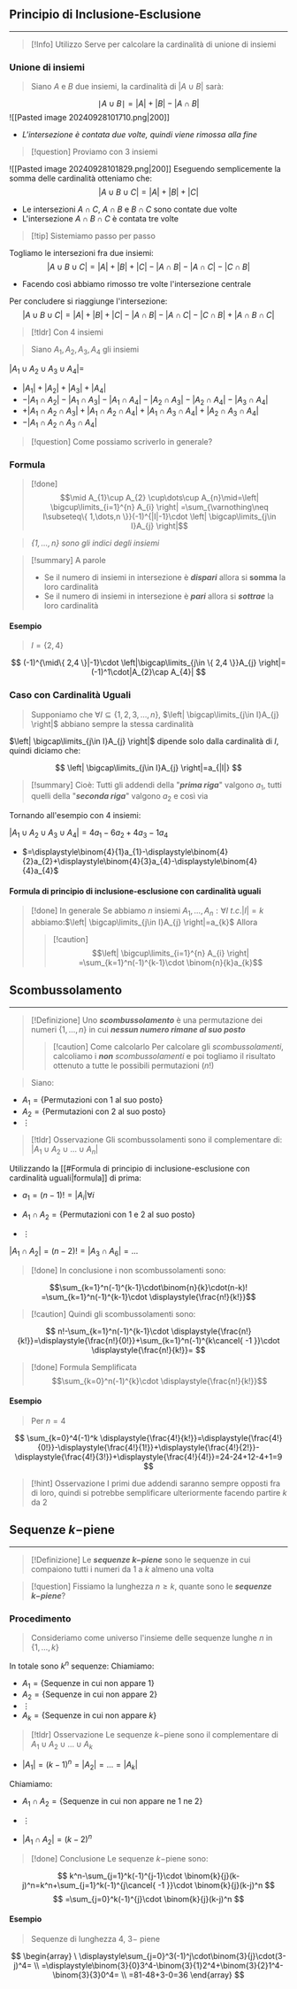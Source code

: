 ## Principio di Inclusione-Esclusione
---
>[!Info] Utilizzo
>Serve per calcolare la cardinalità di unione di insiemi

### Unione di insiemi
>Siano $A$ e $B$ due insiemi, la cardinalità di $|A\cup B|$ sarà:

$$
\mid A\cup B \mid=|A|+|B|-|A\cap B|
$$
![[Pasted image 20240928101710.png|200]]
- *L'intersezione è contata due volte, quindi viene rimossa alla fine*

>[!question] Proviamo con 3 insiemi

![[Pasted image 20240928101829.png|200]]
Eseguendo semplicemente la somma delle cardinalità otteniamo che:
$$
|A\cup B\cup C|=|A|+|B|+|C|
$$
- Le intersezioni $A\cap C$, $A\cap B$ e $B\cap C$ sono contate due volte
- L'intersezione $A\cap B \cap C$ è contata tre volte

>[!tip] Sistemiamo passo per passo

Togliamo le intersezioni fra due insiemi:
$$
|A\cup B\cup C|=|A|+|B|+|C|-|A\cap B|-|A\cap C|-|C\cap B|
$$
- Facendo così abbiamo rimosso tre volte l'intersezione centrale

Per concludere si riaggiunge l'intersezione:
$$
|A\cup B\cup C|=|A|+|B|+|C|-|A\cap B|-|A\cap C|-|C\cap B|+|A\cap B \cap C|
$$

>[!tldr] Con 4 insiemi

>Siano $A_{1},A_{2},A_{3},A_{4}$ gli insiemi

$|A_{1}\cup A_{2}\cup A_{3} \cup A_{4}|=$
- $|A_{1}|+|A_{2}|+|A_{3}|+|A_{4}|$
- $-|A_{1}\cap A_{2}|-|A_{1}\cap A_{3}|-|A_{1}\cap A_{4}|-|A_{2}\cap A_{3}|-|A_{2}\cap A_{4}|-|A_{3}\cap A_{4}|$
- $+|A_{1}\cap A_{2}\cap A_{3}|+|A_{1}\cap A_{2}\cap A_{4}|+|A_{1}\cap A_{3}\cap A_{4}|+|A_{2}\cap A_{3}\cap A_{4}|$
- $-|A_{1}\cap A_{2} \cap A_{3}\cap A_{4}|$

>[!question] Come possiamo scriverlo in generale?

### Formula
>[!done] $$\mid A_{1}\cup A_{2} \cup\dots\cup A_{n}\mid=\left| \bigcup\limits_{i=1}^{n} A_{i} \right| =\sum_{\varnothing\neq I\subseteq\{ 1,\dots,n \}}(-1)^{|I|-1}\cdot \left| \bigcap\limits_{j\in I}A_{j} \right|$$

>*$\{ 1,\dots,n \}$ sono gli indici degli insiemi*

>[!summary] A parole
>- Se il numero di insiemi in intersezione è ***dispari*** allora si **somma** la loro cardinalità
>- Se il numero di insiemi in intersezione è ***pari*** allora si ***sottrae*** la loro cardinalità

#### Esempio
>$I=\{ 2,4 \}$

$$
(-1)^{\mid\{ 2,4 \}|-1}\cdot \left|\bigcap\limits_{j\in \{ 2,4 \}}A_{j} \right|=(-1)^1\cdot|A_{2}\cap A_{4}|
$$
### Caso con Cardinalità Uguali
>Supponiamo che $\forall I\subseteq\{ 1,2,3,\dots,n \}$, $\left| \bigcap\limits_{j\in I}A_{j} \right|$ abbiano sempre la stessa cardinalità

$\left| \bigcap\limits_{j\in I}A_{j} \right|$ dipende solo dalla cardinalità di $I$, quindi diciamo che:

$$
\left| \bigcap\limits_{j\in I}A_{j} \right|=a_{|I|}
$$
>[!summary] Cioè:
>Tutti gli addendi della "***prima riga***" valgono $a_{1}$, tutti quelli della "***seconda riga***" valgono $a_{2}$ e così via

Tornando all'esempio con 4 insiemi:

$|A_{1}\cup A_{2}\cup A_{3} \cup A_{4}|=4a_{1}-6a_{2}+4a_{3}-1a_{4}$
- $=\displaystyle\binom{4}{1}a_{1}-\displaystyle\binom{4}{2}a_{2}+\displaystyle\binom{4}{3}a_{4}-\displaystyle\binom{4}{4}a_{4}$

#### Formula di principio di inclusione-esclusione con cardinalità uguali

>[!done] In generale 
>Se abbiamo $n$ insiemi $A_{1},\dots,A_{n}:\forall I  \ t.c.|I|=k$
>abbiamo:$\left| \bigcap\limits_{j\in I}A_{j} \right|=a_{k}$
>Allora
>>[!caution] $$\left| \bigcup\limits_{i=1}^{n} A_{i} \right| =\sum_{k=1}^n(-1)^{k-1}\cdot \binom{n}{k}a_{k}$$

## Scombussolamento
---
>[!Definizione]
>Uno ***scombussolamento*** è una permutazione dei numeri $\{ 1,\dots,n \}$ in cui ***nessun numero rimane al suo posto***
>>[!caution] Come calcolarlo
>>Per calcolare gli *scombussolamenti*, calcoliamo i ***non*** *scombussolamenti* e poi togliamo il risultato ottenuto a tutte le possibili permutazioni ($n!$)

>Siano:

- $A_{1}=\{$Permutazioni con $1$ al suo posto$\}$
- $A_{2}=\{$Permutazioni con $2$ al suo posto$\}$
- $\vdots$

>[!tldr] Osservazione
>Gli scombussolamenti sono il complementare di: $|A_{1}\cup A_{2}\cup \dots\cup A_{n}|$

Utilizzando la [[#Formula di principio di inclusione-esclusione con cardinalità uguali|formula]] di prima:
- $a_{1}=(n-1)! =|A_{i}| \forall i$

- $A_{1}\cap A_{2}=\{$Permutazioni con $1$ e $2$ al suo posto$\}$
- $\vdots$

$|A_{1}\cap A_{2}|=(n-2)!=|A_{3}\cap A_{6}| =\dots$

>[!done] In conclusione i non scombussolamenti sono:
>

$$\sum_{k=1}^n(-1)^{k-1}\cdot\binom{n}{k}\cdot(n-k)! =\sum_{k=1}^n(-1)^{k-1}\cdot \displaystyle{\frac{n!}{k!}}$$
>[!caution] Quindi gli scombussolamenti sono:

$$
n!-\sum_{k=1}^n(-1)^{k-1}\cdot \displaystyle{\frac{n!}{k!}}=\displaystyle{\frac{n!}{0!}}+\sum_{k=1}^n(-1)^{k\cancel{ -1 }}\cdot \displaystyle{\frac{n!}{k!}}=
$$
>[!done] Formula Semplificata
>$$\sum_{k=0}^n(-1)^{k}\cdot \displaystyle{\frac{n!}{k!}}$$

#### Esempio
> Per $n=4$

$$
\sum_{k=0}^4(-1)^k \displaystyle{\frac{4!}{k!}}=\displaystyle{\frac{4!}{0!}}-\displaystyle{\frac{4!}{1!}}+\displaystyle{\frac{4!}{2!}}-\displaystyle{\frac{4!}{3!}}+\displaystyle{\frac{4!}{4!}}=24-24+12-4+1=9
$$
>[!hint] Osservazione
>I primi due addendi saranno sempre opposti fra di loro, quindi si potrebbe semplificare ulteriormente facendo partire $k$ da $2$

## Sequenze $k-$piene
---
>[!Definizione]
>Le ***sequenze $k-$piene*** sono le sequenze in cui compaiono tutti i numeri da $1$ a $k$ almeno una volta

>[!question] Fissiamo la lunghezza $n\geq k$, quante sono le ***sequenze $k-$piene***?

### Procedimento
>Consideriamo come universo l'insieme delle sequenze lunghe $n$ in $\{ 1,\dots,k \}$

In totale sono $k^n$ sequenze:
Chiamiamo:

- $A_{1}=\{$Sequenze in cui non appare $1$$\}$
- $A_{2}=\{$Sequenze in cui non appare $2$$\}$
- $\vdots$
- $A_{k}=\{$Sequenze in cui non appare $k$$\}$

>[!tldr] Osservazione
>Le sequenze $k-$piene sono il complementare di $A_{1}\cup A_{2} \cup\dots\cup A_{k}$

- $|A_{1}|=(k-1)^n=|A_{2}|=\dots=|A_{k}|$

Chiamiamo:
- $A_{1}\cap A_{2}=\{$Sequenze in cui non appare ne $1$ ne $2$$\}$
- $\vdots$

- $|A_{1}\cap A_{2}| = (k-2)^n$

>[!done] Conclusione
>Le sequenze $k-$piene sono:

$$
k^n-\sum_{j=1}^k(-1)^{j-1}\cdot \binom{k}{j}(k-j)^n=k^n+\sum_{j=1}^k(-1)^{j\cancel{ -1 }}\cdot \binom{k}{j}(k-j)^n
$$
$$
=\sum_{j=0}^k(-1)^{j}\cdot \binom{k}{j}(k-j)^n
$$
#### Esempio
>Sequenze di lunghezza $4$, $3-$ piene

$$
\begin{array}
\ \displaystyle\sum_{j=0}^3(-1)^j\cdot\binom{3}{j}\cdot(3-j)^4= \\
=\displaystyle\binom{3}{0}3^4-\binom{3}{1}2^4+\binom{3}{2}1^4-\binom{3}{3}0^4= \\
=81-48+3-0=36
\end{array}
$$